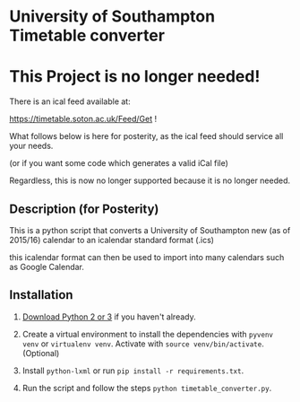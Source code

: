 University of Southampton Timetable converter
============================================

# This Project is no longer needed!

There is an ical feed available at:

https://timetable.soton.ac.uk/Feed/Get !

What follows below is here for posterity, as the ical feed should service all your needs.

(or if you want some code which generates a valid iCal file)

Regardless, this is now no longer supported because it is no longer needed.

## Description (for Posterity)

This is a python script that converts a University of Southampton new (as of 2015/16) calendar to an icalendar standard format (.ics)

this icalendar format can then be used to import into many calendars such as Google Calendar.

## Installation

1. [Download Python 2 or 3](https://www.python.org/downloads/) if you haven't already.

2. Create a virtual environment to install the dependencies with `pyvenv venv` or `virtualenv venv`. Activate with `source venv/bin/activate`. (Optional)

3. Install `python-lxml` or run `pip install -r requirements.txt`.

4. Run the script and follow the steps `python timetable_converter.py`.
